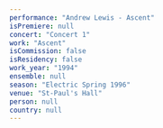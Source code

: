 ```yaml
---
performance: "Andrew Lewis - Ascent"
isPremiere: null
concert: "Concert 1"
work: "Ascent"
isCommission: false
isResidency: false
work_year: "1994"
ensemble: null
season: "Electric Spring 1996"
venue: "St-Paul's Hall"
person: null
country: null
---
```


